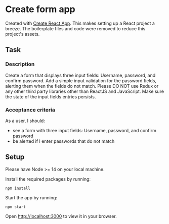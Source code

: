 # Create form app

Created with [Create React App](https://github.com/facebook/create-react-app). This makes setting up a React project a breeze. The boilerplate files and code were removed to reduce this project's assets.

## Task

### Description

Create a form that displays three input fields: Username, password, and confirm password. Add a simple input validation for the password fields, alerting them when the fields do not match. Please DO NOT use Redux or any other third party libraries other than ReactJS and JavaScript. Make sure the state of the input fields entries persists.

### Acceptance criteria

As a user, I should:

- see a form with three input fields: Username, password, and confirm password
- be alerted if I enter passwords that do not match

## Setup

Please have Node >= 14 on your local machine.

Install the required packages by running:

`npm install`

Start the app by running:

`npm start`

Open [http://localhost:3000](http://localhost:3000) to view it in your browser.
